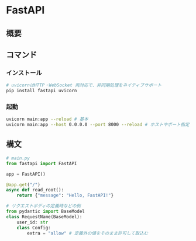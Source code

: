 # FastAPI

## 概要

## コマンド

### インストール

```sh
# uvicornはHTTP・WebSocket 両対応で、非同期処理をネイティブサポート
pip install fastapi uvicorn
```

### 起動

```sh
uvicorn main:app --reload # 基本
uvicorn main:app --host 0.0.0.0 --port 8000 --reload # ホストやポート指定

```


## 構文

```python
# main.py
from fastapi import FastAPI

app = FastAPI()

@app.get("/")
async def read_root():
    return {"message": "Hello, FastAPI!"}
```

```python
# リクエストボディの定義時などの例
from pydantic import BaseModel
class RequestName(BaseModel):
    user_id: str
    class Config:
        extra = "allow" # 定義外の値をそのまま許可して取込む
```
